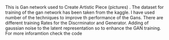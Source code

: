 This is Gan network used to Create Artistic Piece (pictures) .
The dataset for training of the gan network has been taken from the kaggle.
I have used number of the techniques to improve th performance of the Gans.
There are different training Rates for the Discrminator and Generator.
Adding of gaussian noise to the latent representation so to enhance the GAN training.
For more inforamtion check the code
